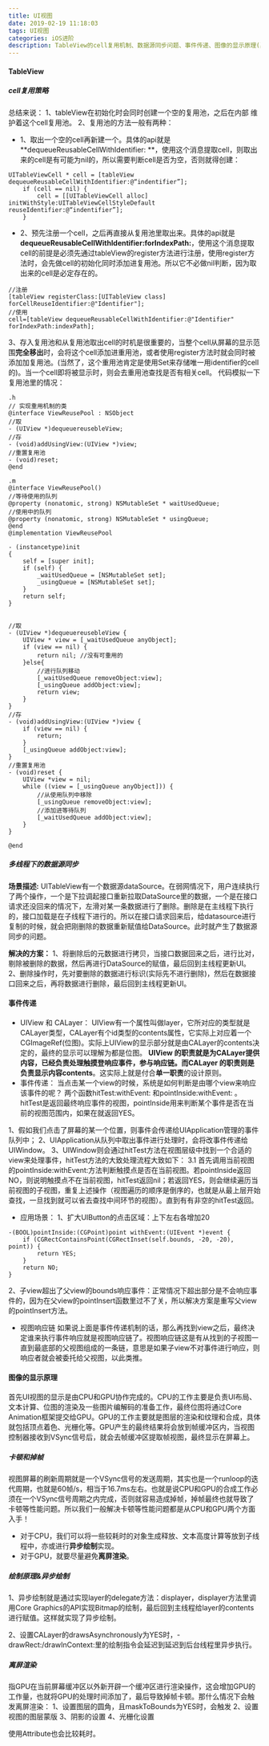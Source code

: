 ```yaml
---
title: UI视图
date: 2019-02-19 11:18:03
tags: UI视图
categories: iOS进阶
description: TableView的cell复用机制、数据源同步问题、事件传递、图像的显示原理(异步绘制、离屏渲染)
---
```


#### TableView 
##### cell复用策略
总结来说：
1、tableView在初始化时会同时创建一个空的复用池，之后在内部 维护着这个cell复用池。
2、复用池的方法一般有两种：
* 1、取出一个空的cell再新建一个。具体的api就是 **dequeueReusableCellWithIdentifier: **，使用这个消息提取cell，则取出来的cell是有可能为nil的，所以需要判断cell是否为空，否则就得创建：
```OC
UITableViewCell * cell = [tableView dequeueReusableCellWithIdentifier:@“indentifier”];
    if (cell == nil) {
        cell = [[UITableViewCell alloc] initWithStyle:UITableViewCellStyleDefault reuseIdentifier:@“indentifier”];
    }
```
* 2、预先注册一个cell，之后再直接从复用池里取出来。具体的api就是**dequeueReusableCellWithIdentifier:forIndexPath:**，使用这个消息提取cell的前提是必须先通过tableView的register方法进行注册，使用register方法时，会先做cell的初始化同时添加进复用池。所以它不必做nil判断，因为取出来的cell是必定存在的。
```OC
//注册
[tableView registerClass:[UITableView class] forCellReuseIdentifier:@"Identifier"];
//使用
cell=[tableView dequeueReusableCellWithIdentifier:@"Identifier" forIndexPath:indexPath];
```
3、存入复用池和从复用池取出cell的时机是很重要的，当整个cell从屏幕的显示范围**完全移出**时，会将这个cell添加进重用池，或者使用register方法时就会同时被添加加复用池。(当然了，这个重用池肯定是使用Set来存储唯一用identifier的cell的)。当一个cell即将被显示时，则会去重用池查找是否有相关cell。
代码模拟一下复用池里的情况：
```OC
.h
// 实现重用机制的类
@interface ViewReusePool : NSObject
//取
- (UIView *)dequeuereusebleView;
//存
- (void)addUsingView:(UIView *)view;
//重置复用池
- (void)reset;
@end

.m
@interface ViewReusePool()
//等待使用的队列
@property (nonatomic, strong) NSMutableSet * waitUsedQueue;
//使用中的队列
@property (nonatomic, strong) NSMutableSet * usingQueue;
@end
@implementation ViewReusePool

- (instancetype)init
{
    self = [super init];
    if (self) {
        _waitUsedQueue = [NSMutableSet set];
        _usingQueue = [NSMutableSet set];
    }
    return self;
}


//取
- (UIView *)dequeuereusebleView {
    UIView * view = [_waitUsedQueue anyObject];
    if (view == nil) {
        return nil; //没有可重用的
    }else{
        //进行队列移动
        [_waitUsedQueue removeObject:view];
        [_usingQueue addObject:view];
        return view;
    }
}
//存
- (void)addUsingView:(UIView *)view {
    if (view == nil) {
        return;
    }
    [_usingQueue addObject:view];
}
//重置复用池
- (void)reset {
    UIView *view = nil;
    while ((view = [_usingQueue anyObject])) {
        //从使用队列中移除
        [_usingQueue removeObject:view];
        //添加进等待队列
        [_waitUsedQueue addObject:view];
    }
}

@end
```

##### 多线程下的数据源同步
**场景描述:**
UITableView有一个数据源dataSource。在弱网情况下，用户连续执行了两个操作，一个是下拉调起接口重新拉取DataSource里的数据，一个是在接口请求还没回来的情况下，左滑对某一条数据进行了删除。删除是在主线程下执行的，接口加载是在子线程下进行的。所以在接口请求回来后，给datasource进行复制的时候，就会把刚删除的数据重新赋值给DataSource。此时就产生了数据源同步的问题。

**解决的方案：**
1、将删除后的元数据进行拷贝，当接口数据回来之后，进行比对，剔除被删除的数据，然后再进行DataSource的赋值，最后回到主线程更新UI。
2、删除操作时，先对要删除的数据进行标识(实际先不进行删除)，然后在数据接口回来之后，再将数据进行删除，最后回到主线程更新UI。

#### 事件传递
* UIView 和 CALayer：
UIView有一个属性叫做layer，它所对应的类型就是CALayer类型，CALayer有个id类型的contents属性，它实际上对应着一个CGImageRef(位图)。实际上UIView的显示部分就是由CALayer的contents决定的，最终的显示可以理解为都是位图。
**UIView 的职责就是为CALayer提供内容，已经负责处理触摸登响应事件，参与响应链。而CALayer 的职责则是负责显示内容contents**。这实际上就是付合**单一职责**的设计原则。
* 事件传递：
当点击某一个view的时候，系统是如何判断是由哪个view来响应该事件的呢？
两个函数hitTest:withEvent: 和pointInside:withEvent: 。hitTest是返回最终响应事件的视图，pointInside用来判断某个事件是否在当前的视图范围内，如果在就返回YES。

1、假如我们点击了屏幕的某一个位置，则事件会传递给UIApplication管理的事件队列中；
2、UIApplication从队列中取出事件进行处理时，会将改事件传递给UIWindow。
3、UIWindow则会通过hitTest方法在视图层级中找到一个合适的view来处理事件，hitTest方法的大致处理流程大致如下：
	3.1 首先调用当前视图的pointInside:withEvent:方法判断触摸点是否在当前视图。若pointInside返回NO，则说明触摸点不在当前视图，hitTest返回nil；若返回YES，则会继续遍历当前视图的子视图，重复上述操作（视图遍历的顺序是倒序的，也就是从最上层开始查找，一旦找到就可以省去查找中间环节的视图）。直到有有非空的hitTest返回。

* 应用场景：
1、扩大UIButton的点击区域：上下左右各增加20
```OC
-(BOOL)pointInside:(CGPoint)point withEvent:(UIEvent *)event {
    if (CGRectContainsPoint(CGRectInset(self.bounds, -20, -20), point)) {
        return YES;
    }
    return NO;
}
```
2、子view超出了父view的bounds响应事件：正常情况下超出部分是不会响应事件的，因为在父view的pointInsert函数里过不了关，所以解决方案是重写父view的pointInsert方法。

* 视图响应链
如果说上面是事件传递机制的话，那么再找到view之后，最终决定谁来执行事件响应就是视图响应链了。视图响应链这是有从找到的子视图一直到最底部的父视图组成的一条链，意思是如果子view不对事件进行响应，则响应者就会被委托给父视图，以此类推。


#### 图像的显示原理
首先UI视图的显示是由CPU和GPU协作完成的。CPU的工作主要是负责UI布局、文本计算、位图的渲染及一些图片编解码的准备工作，最终位图将通过Core Animation框架提交给GPU。GPU的工作主要就是图层的渲染和纹理和合成，具体就包括顶点着色、光栅化等。GPU产生的最终结果将会放到帧缓冲区内，当视图控制器接收到VSync信号后，就会去帧缓冲区提取帧视图，最终显示在屏幕上。

##### 卡顿和掉帧 
视图屏幕的刷新周期就是一个VSync信号的发送周期，其实也是一个runloop的迭代周期，也就是60帧/s，相当于16.7ms左右。也就是说CPU和GPU的合成工作必须在一个VSync信号周期之内完成，否则就容易造成掉帧，掉帧最终也就导致了卡顿等性能问题。所以我们一般解决卡顿等性能问题都是从CPU和GPU两个方面入手！
* 对于CPU，我们可以将一些较耗时的对象生成释放、文本高度计算等放到子线程中，亦或进行**异步绘制**实现。
* 对于GPU，就要尽量避免**离屏渲染**。

#####  绘制原理&异步绘制
1、异步绘制就是通过实现layer的delegate方法：displayer，displayer方法里调用Core Graphics的API实现Bitmap的绘制，最后回到主线程给layer的contents进行赋值。这样就实现了异步绘制。

2、设置CALayer的drawsAsynchronously为YES时，-drawRect:/drawInContext:里的绘制指令会延迟到延迟到后台线程里异步执行。



##### 离屏渲染
指GPU在当前屏幕缓冲区以外新开辟一个缓冲区进行渲染操作，这会增加GPU的工作量，也就将GPU的处理时间添加了，最后导致掉帧卡顿。那什么情况下会触发离屏渲染：
1、设置图层的圆角，且maskToBounds为YES时，会触发
2、设置视图的图层蒙版
3、阴影的设置
4、光栅化设置


使用Attribute也会比较耗时。


